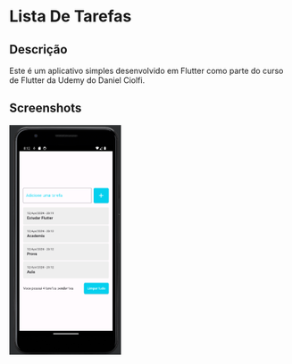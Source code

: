 # Lista De Tarefas

## Descrição
Este é um aplicativo simples desenvolvido em Flutter como parte do curso de Flutter da Udemy do Daniel Ciolfi.

## Screenshots
<img src="assets%2Fimages%2FappListaDeTarefas.png" alt="App Lista de tarefas" width="200" />
